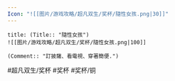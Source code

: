 ```yaml
---
Icon: "![[图片/游戏攻略/超凡双生/奖杯/隨性女孩.png|30]]"
---
```

```ad-common-bronze-trophy
title: (Title:: "隨性女孩")
![[图片/游戏攻略/超凡双生/奖杯/隨性女孩.png|100]]

(Comment:: "訂披薩、看電視、穿著簡便.")
```

#超凡双生/奖杯 #奖杯 #奖杯/铜

